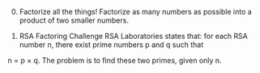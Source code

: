 0. Factorize all the things!
Factorize as many numbers as possible into a product of two smaller numbers.


1. RSA Factoring Challenge
RSA Laboratories states that: for each RSA number n, there exist prime numbers p and q such that

n = p × q. The problem is to find these two primes, given only n.
